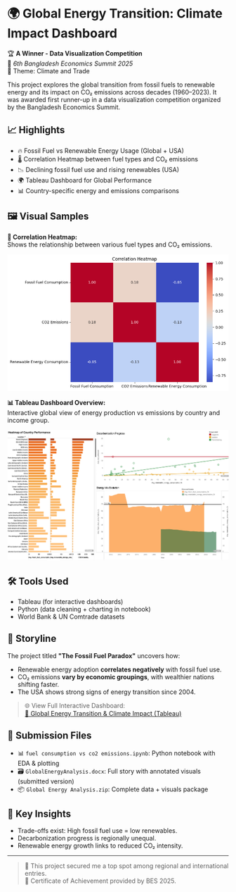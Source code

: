 # 🌍 Global Energy Transition: Climate Impact Dashboard

🏆 **A Winner - Data Visualization Competition**  
📍 *6th Bangladesh Economics Summit 2025*  
🎯 Theme: Climate and Trade

This project explores the global transition from fossil fuels to renewable energy and its impact on CO₂ emissions across decades (1960–2023). It was awarded first runner-up in a data visualization competition organized by the Bangladesh Economics Summit.

## 📈 Highlights

- 🔥 Fossil Fuel vs Renewable Energy Usage (Global + USA)
- 🌡️ Correlation Heatmap between fuel types and CO₂ emissions
- 📉 Declining fossil fuel use and rising renewables (USA)
- 🌍 Tableau Dashboard for Global Performance
- 📊 Country-specific energy and emissions comparisons

## 🖼️ Visual Samples

**🔻 Correlation Heatmap:**  
Shows the relationship between various fuel types and CO₂ emissions.

![Correlation Heatmap](Correlation-heatmap.png)


**📊 Tableau Dashboard Overview:**  
Interactive global view of energy production vs emissions by country and income group.

![Tableau Dashboard](Tableau%20Dashboard%20snap.png)


## 🛠 Tools Used

- Tableau (for interactive dashboards)
- Python (data cleaning + charting in notebook)
- World Bank & UN Comtrade datasets

## 📘 Storyline

The project titled **"The Fossil Fuel Paradox"** uncovers how:
- Renewable energy adoption **correlates negatively** with fossil fuel use.
- CO₂ emissions **vary by economic groupings**, with wealthier nations shifting faster.
- The USA shows strong signs of energy transition since 2004.

> 🌐 View Full Interactive Dashboard:  
> [🔗 Global Energy Transition & Climate Impact (Tableau)](https://public.tableau.com/app/profile/trevin.rodrigo/viz/GlobalEnergyTransitionClimateImpact/GlobalEnergyTransitionClimateImpact)

## 📄 Submission Files

- 📊 `fuel consumption vs co2 emissions.ipynb`: Python notebook with EDA & plotting
- 🗃 `GlobalEnergyAnalysis.docx`: Full story with annotated visuals (submitted version)
- 📦 `Global Energy Analysis.zip`: Complete data + visuals package

## 🧠 Key Insights

- Trade-offs exist: High fossil fuel use = low renewables.
- Decarbonization progress is regionally unequal.
- Renewable energy growth links to reduced CO₂ intensity.

---

> 🥇 This project secured me a top spot among regional and international entries.  
> 🧾 Certificate of Achievement provided by BES 2025.
